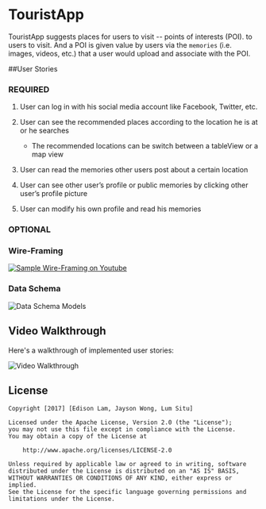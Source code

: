# TouristApp
TouristApp suggests places for users to visit -- points of interests (POI). to users to visit. And a POI is given value by users via the `memories` (i.e. images, videos, etc.) that a user would upload and associate with the POI.

##User Stories

### **REQUIRED**

1. User can log in with his social media account like Facebook, Twitter, etc.

2. User can see the recommended places according to the location he is at or he searches      
   - The recommended locations can be switch between a tableView or a map view

3. User can read the memories other users post about a certain location

4. User can see other user’s profile or public memories by clicking other user’s profile picture

5. User can modify his own profile and read his memories

### **OPTIONAL**


### Wire-Framing
<a href='https://www.youtube.com/watch?v=ZRsC18d1Wfg&feature=youtu.be'><img src='http://i.imgur.com/wQkVf5N.jpg' title='Sample Wire-Framing on Youtube' width='' alt='Sample Wire-Framing on Youtube'/></a>

### Data Schema
![Data Schema Models](http://i.imgur.com/1Dqwk8r.jpg)

## Video Walkthrough 

Here's a walkthrough of implemented user stories:

<img src='http://i.imgur.com/link/to/your/gif/file.gif' title='Video Walkthrough' width='' alt='Video Walkthrough' />


## License

    Copyright [2017] [Edison Lam, Jayson Wong, Lum Situ]

    Licensed under the Apache License, Version 2.0 (the "License");
    you may not use this file except in compliance with the License.
    You may obtain a copy of the License at

        http://www.apache.org/licenses/LICENSE-2.0

    Unless required by applicable law or agreed to in writing, software
    distributed under the License is distributed on an "AS IS" BASIS,
    WITHOUT WARRANTIES OR CONDITIONS OF ANY KIND, either express or implied.
    See the License for the specific language governing permissions and
    limitations under the License.
